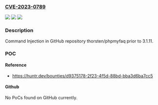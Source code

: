 ### [CVE-2023-0789](https://cve.mitre.org/cgi-bin/cvename.cgi?name=CVE-2023-0789)
![](https://img.shields.io/static/v1?label=Product&message=thorsten%2Fphpmyfaq&color=blue)
![](https://img.shields.io/static/v1?label=Version&message=unspecified%3C%203.1.11%20&color=brighgreen)
![](https://img.shields.io/static/v1?label=Vulnerability&message=CWE-77%20%20Improper%20Neutralization%20of%20Special%20Elements%20used%20in%20a%20Command%20('Command%20Injection')&color=brighgreen)

### Description

Command Injection in GitHub repository thorsten/phpmyfaq prior to 3.1.11.

### POC

#### Reference
- https://huntr.dev/bounties/d9375178-2f23-4f5d-88bd-bba3d6ba7cc5

#### Github
No PoCs found on GitHub currently.

